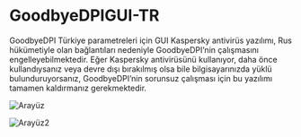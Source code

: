 # GoodbyeDPIGUI-TR
GoodbyeDPI Türkiye parametreleri için GUI
Kaspersky antivirüs yazılımı, Rus hükümetiyle olan bağlantıları nedeniyle GoodbyeDPI’nin çalışmasını engelleyebilmektedir. Eğer Kaspersky antivirüsünü kullanıyor, daha önce kullandıysanız veya devre dışı bırakılmış olsa bile bilgisayarınızda yüklü bulunduruyorsanız, GoodbyeDPI’nin sorunsuz çalışması için bu yazılımı tamamen kaldırmanız gerekmektedir. 


![Arayüz](https://i.postimg.cc/Vs4CnntX/Ekran-g-r-nt-s-2025-02-15-044533.png)




![Arayüz2](https://i.postimg.cc/sgWx6hM6/image.png)
